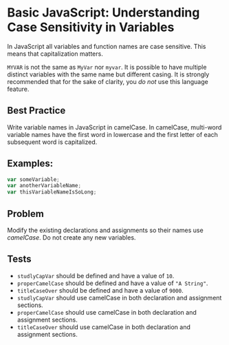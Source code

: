 # Basic JavaScript: Understanding Case Sensitivity in Variables

In JavaScript all variables and function names are case sensitive. This means that capitalization matters.

`MYVAR` is not the same as `MyVar` nor `myvar`. It is possible to have multiple distinct variables with the same name but different casing. It is strongly recommended that for the sake of clarity, you _do not_ use this language feature.

## Best Practice

Write variable names in JavaScript in camelCase. In camelCase, multi-word variable names have the first word in lowercase and the first letter of each subsequent word is capitalized.

## Examples:

```javascript
var someVariable;
var anotherVariableName;
var thisVariableNameIsSoLong;
```

## Problem

Modify the existing declarations and assignments so their names use _camelCase_.
Do not create any new variables.

## Tests

- `studlyCapVar` should be defined and have a value of `10`.
- `properCamelCase` should be defined and have a value of `"A String"`.
- `titleCaseOver` should be defined and have a value of `9000`.
- `studlyCapVar` should use camelCase in both declaration and assignment sections.
- `properCamelCase` should use camelCase in both declaration and assignment sections.
- `titleCaseOver` should use camelCase in both declaration and assignment sections.
